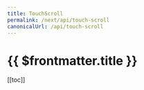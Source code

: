 ```yaml
---
title: TouchScroll
permalink: /next/api/touch-scroll
canonicalUrl: /api/touch-scroll
---
```


# {{ $frontmatter.title }}

[[toc]]


